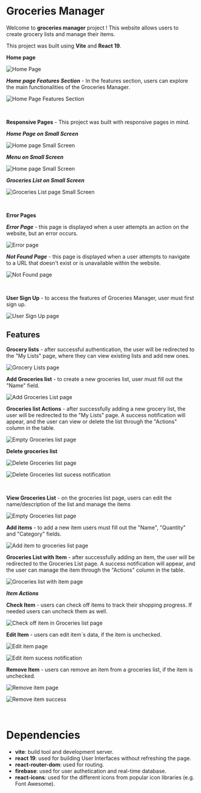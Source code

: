 # Groceries Manager

Welcome to **groceries manager** project ! This website allows users to create grocery lists and manage their items.

This project was built using **Vite** and **React 19**.

**Home page**

![Home Page](src/assets/images/readme/home/home.png)

**_Home page Features Section_** - In the features section, users can explore the main functionalities of the Groceries Manager.

![Home Page Features Section](src/assets/images/readme/home/home_features_section.png)

<br>

**Responsive Pages** - This project was built with responsive pages in mind.

**_Home Page on Small Screen_**

![Home page Small Screen](src/assets/images/readme/small_screen/home.png)

**_Menu on Small Screen_**

![Home page Small Screen](src/assets/images/readme/small_screen/menu.png)

**_Groceries List on Small Screen_**

![Groceries List page Small Screen](src/assets/images/readme/small_screen/groceriesList.png)

<br>

**Error Pages**

**_Error Page_** - this page is displayed when a user attempts an action on the website, but an error occurs.

![Error page](src/assets/images/readme/error/page_error.png)

**_Not Found Page_** - this page is displayed when a user attempts to navigate to a URL that doesn't exist or is unavailable within the website.

![Not Found page](src/assets/images/readme/error/page_not_found.png)

<br>

**User Sign Up** - to access the features of Groceries Manager, user must first sign up.

![User Sign Up page](src/assets/images/readme/authentication/user_sign_up.png)

## Features

**Grocery lists** - after successful authentication, the user will be redirected to the "My Lists" page, where they can view existing lists and add new ones.

![Grocery Lists page](src/assets/images/readme/list/groceryLists_empty.png)

**Add Groceries list** - to create a new groceries list, user must fill out the "Name" field.

![Add Groceries List page](src/assets/images/readme/list/groceryLists_add_list.png)

**Groceries list Actions** - after successfully adding a new grocery list, the user will be redirected to the "My Lists" page. A success notification will appear, and the user can view or delete the list through the "Actions" column in the table.

![Empty Groceries list page](src/assets/images/readme/list/groceryLists_created.png)

**Delete groceries list**

![Delete Groceries list page](src/assets/images/readme/list/groceryLists_delete_list.png)

![Delete Groceries list sucess notification](src/assets/images/readme/list/groceryLists_delete_list_sucess.png)

<br>

**View Groceries List** - on the groceries list page, users can edit the name/description of the list and manage the items

![Empty Groceries list page](src/assets/images/readme/groceries/groceriesLists_empty.png)

**Add items** - to add a new item users must fill out the "Name", "Quantity" and "Category" fields.

![Add item to groceries list page](src/assets/images/readme/item/add_item.png)

**Groceries List with Item** - after successfully adding an item, the user will be redirected to the Groceries List page. A success notification will appear, and the user can manage the item through the "Actions" column in the table.

![Groceries list with item page](src/assets/images/readme/groceries/groceriesList.png)

**_Item Actions_**

**Check Item** - users can check off items to track their shopping progress. If needed users can uncheck them as well.

![Check off item in Groceries list page](src/assets/images/readme/groceries/groceriesList_check_item.png)

**Edit Item** - users can edit item´s data, if the item is unchecked.

![Edit item page](src/assets/images/readme/item/edit_item.png)

![Edit item sucess notification](src/assets/images/readme/item/edit_item_sucess.png)

**Remove Item** - users can remove an item from a groceries list, if the item is unchecked.

![Remove item page](src/assets/images/readme/item/remove_item.png)

![Remove item success](src/assets/images/readme/item/remove_item_success.png)

<br>

# Dependencies

- **vite**: build tool and development server.
- **react 19**: used for building User Interfaces without refreshing the page.
- **react-router-dom**: used for routing.
- **firebase**: used for user authetication and real-time database.
- **react-icons**: used for the different icons from popular icon libraries (e.g. Font Awesome).
